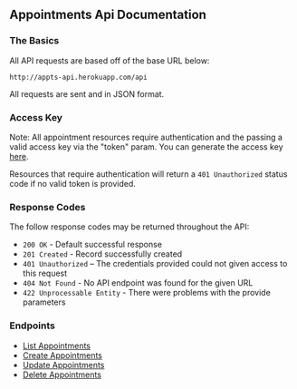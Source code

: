 ## Appointments Api Documentation

### The Basics

All API requests are based off of the base URL below:

```
http://appts-api.herokuapp.com/api
```

All requests are sent and in JSON format.

### Access Key

Note: All appointment resources require authentication and the passing a valid access key via the "token" param. You can generate the access key [here](http://appts-api.herokuapp.com).


Resources that require authentication will return a `401 Unauthorized` status code if no valid token is provided.

### Response Codes

The follow response codes may be returned throughout the API:

* `200 OK` - Default successful response
* `201 Created` - Record successfully created
* `401 Unauthorized` – The credentials provided could not given access to this request
* `404 Not Found` - No API endpoint was found for the given URL
* `422 Unprocessable Entity` - There were problems with the provide parameters

### Endpoints

* [List Appointments](https://github.com/philetos/appointments/blob/master/doc/api/appointments/list.md)
* [Create Appointments](https://github.com/philetos/appointments/blob/master/doc/api/appointments/create.md)
* [Update Appointments](https://github.com/philetos/appointments/blob/master/doc/api/appointments/update.md)
* [Delete Appointments](https://github.com/philetos/appointments/blob/master/doc/api/appointments/delete.md)